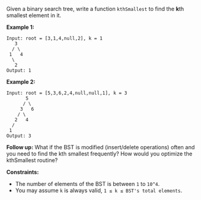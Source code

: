 Given a binary search tree, write a function `kthSmallest` to find the **k**th smallest element in it.



**Example 1:**

```
Input: root = [3,1,4,null,2], k = 1
   3
  / \
 1   4
  \
   2
Output: 1
```

**Example 2:**

```
Input: root = [5,3,6,2,4,null,null,1], k = 3
       5
      / \
     3   6
    / \
   2   4
  /
 1
Output: 3
```

**Follow up:**
What if the BST is modified (insert/delete operations) often and you need to find the kth smallest frequently? How would you optimize the kthSmallest routine?



**Constraints:**

 - The number of elements of the BST is between `1` to `10^4`.
 - You may assume `k` is always valid, `1 ≤ k ≤ BST's total elements`.
